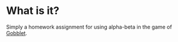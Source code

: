 # What is it?

Simply a homework assignment for using alpha-beta in the game of [Gobblet](http://www.boardspace.net/gobblet/english/gobblet_rules.pdf).

